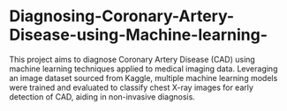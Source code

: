 # Diagnosing-Coronary-Artery-Disease-using-Machine-learning-
This project aims to diagnose Coronary Artery Disease (CAD) using machine learning techniques applied to medical imaging data. Leveraging an image dataset sourced from Kaggle, multiple machine learning models were trained and evaluated to classify chest X-ray images for early detection of CAD, aiding in non-invasive diagnosis.
